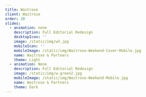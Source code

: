 ```yaml
---
title: Waitrose
client: Waitrose
order: 20
slides:
  - animation: none
    description: Full Editorial Redesign
    desktopIcon: ''
    image: /static/img/w3.jpg
    mobileIcon: ''
    mobileImage: /static/img/Waitrose-Weekend-Cover-Mobile.jpg
    name: Waitrose & Partners
    theme: Light
  - animation: None
    description: Full Editorial Redesign
    image: /static/img/w-green2.jpg
    mobileImage: /static/img/Waitrose-Weekend-Mobile.jpg
    name: Waitrose & Partners
    theme: Dark
---
```


